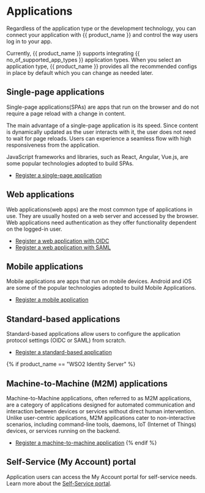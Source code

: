 # Applications

Regardless of the application type or the development technology, you can connect your application with {{ product_name }} and control the way users log in to your app.

Currently, {{ product_name }} supports integrating {{ no_of_supported_app_types }} application types. When you select an application type, {{ product_name }} provides all the recommended configs in place by default which you can change as needed later.

## Single-page applications

Single-page applications(SPAs) are apps that run on the browser and do not require a page reload with a change
in content.

The main advantage of a single-page application is its speed. Since content is dynamically updated as the user interacts with it, the user does not need to wait for page reloads. Users can experience a seamless flow with high responsiveness from the application.

JavaScript frameworks and libraries, such as React, Angular, Vue.js, are some popular technologies adopted to build SPAs.

- [Register a single-page application]({{base_path}}/guides/applications/register-single-page-app/)

## Web applications

Web applications(web apps) are the most common type of applications in use. They are usually hosted on a web server
and accessed by the browser. Web applications need authentication as they offer functionality dependent on the logged-in user.

- [Register a web application with OIDC]({{base_path}}/guides/applications/register-oidc-web-app/)
- [Register a web application  with SAML]({{base_path}}/guides/applications/register-saml-web-app/)

## Mobile applications

Mobile applications are apps that run on mobile devices. Android and iOS are some of the popular technologies adopted to build Mobile Applications.

- [Register a mobile application]({{base_path}}/guides/applications/register-mobile-app/)

## Standard-based applications

Standard-based applications allow users to configure the application protocol settings (OIDC or SAML) from scratch.

- [Register a standard-based application]({{base_path}}/guides/applications/register-standard-based-app)

{% if product_name == "WSO2 Identity Server" %}
## Machine-to-Machine (M2M) applications

Machine-to-Machine applications, often referred to as M2M applications, are a category of applications designed for automated communication and interaction between devices or services without direct human intervention.
Unlike user-centric applications, M2M applications cater to non-interactive scenarios, including command-line tools, daemons, IoT (Internet of Things) devices, or services running on the backend.

- [Register a machine-to-machine application]({{base_path}}/guides/applications/register-machine-to-machine-app/)
{% endif %}

## Self-Service (My Account) portal

Application users can access the My Account portal for self-service needs. Learn more about the [Self-Service portal]({{base_path}}/guides/user-self-service/).